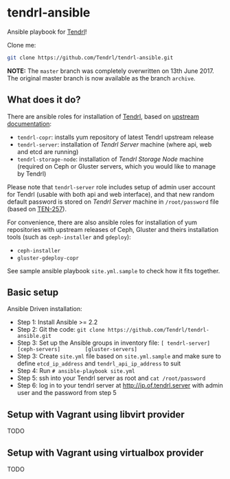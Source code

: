 tendrl-ansible
==============

Ansible playbook for [Tendrl](http://tendrl.org/)!

Clone me:

```bash
git clone https://github.com/Tendrl/tendrl-ansible.git
```


**NOTE:** The `master` branch was completely overwritten on 13th June 2017. The original master branch is now available as the branch `archive`.


## What does it do?

There are ansible roles for installation of [Tendrl](http://tendrl.org/), based
on [upstream documentation](https://github.com/Tendrl/documentation/wiki/Tendrl-Package-Installation-Reference):

* `tendrl-copr`: installs yum repository of latest Tendrl upstream release
* `tendrl-server`: installation of *Tendrl Server* machine (where api, web and
   etcd are running)
* `tendrl-storage-node`: installation of *Tendrl Storage Node* machine
   (required on Ceph or Gluster servers, which you would like to manage by
   Tendrl)

Please note that `tendrl-server` role includes setup of admin user account for
Tendrl (usable with both api and web interface), and that new random default
password is stored on *Tendrl Server* machine in `/root/password` file (based
on [TEN-257](https://tendrl.atlassian.net/browse/TEN-257)).

For convenience, there are also ansible roles for installation of yum
repositories with upstream releases of Ceph, Gluster and theirs installation
tools (such as `ceph-installer` and `gdeploy`):

* `ceph-installer`
* `gluster-gdeploy-copr`

See sample ansible playbook `site.yml.sample` to check how it fits together.

## Basic setup

Ansible Driven installation:

* Step 1: Install Ansible >= 2.2
* Step 2: Git the code:        `git clone https://github.com/Tendrl/tendrl-ansible.git`
* Step 3: Set up the Ansible groups in inventory file:
          `[ tendrl-server]       [ceph-servers]        [gluster-servers]`
* Step 3: Create `site.yml` file based on `site.yml.sample` and make sure to
  define `etcd_ip_address` and `tendrl_api_ip_address` to suit
* Step 4: Run `# ansible-playbook site.yml`
* Step 5: ssh into your Tendrl server as root and `cat /root/password` 
* Step 6: log in to your tendrl server at http://ip.of.tendrl.server  with admin user and the password from step 5

## Setup with Vagrant using libvirt provider

TODO

## Setup with Vagrant using virtualbox provider

TODO
